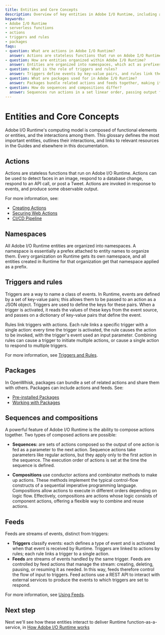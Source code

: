 ```yaml
---
title: Entities and Core Concepts
description: Overview of key entities in Adobe I/O Runtime, including actions, namespaces, triggers, rules, packages, sequences, compositions, and feeds, and how they interact within the platform.
keywords:
- Adobe I/O Runtime
- serverless functions
- actions
- triggers and rules
- packages
faqs:
- question: What are actions in Adobe I/O Runtime?
  answer: Actions are stateless functions that run on Adobe I/O Runtime and are triggered by events to perform specific tasks like processing data or responding to API calls.
- question: How are entities organized within Adobe I/O Runtime?
  answer: Entities are organized into namespaces, which act as prefixes that group and isolate resources for each organization.
- question: What is the role of triggers and rules?
  answer: Triggers define events by key-value pairs, and rules link these triggers to actions so that when a trigger fires, the associated action is invoked.
- question: What are packages used for in Adobe I/O Runtime?
  answer: Packages bundle related actions and feeds together, making it easier to share and manage them as reusable components.
- question: How do sequences and compositions differ?
  answer: Sequences run actions in a set linear order, passing output from one to the next, while compositions use control-flow logic to execute actions in flexible, dynamic orders.
---
```

# Entities and Core Concepts

Adobe I/O Runtime's computing model is composed of functional elements or entities, and the interactions among them. This glossary defines the most important entities, outlines their interactions, and links to relevant resources in the Guides and elsewhere in this documentation.

## Actions

Actions are stateless functions that run on Adobe I/O Runtime. Actions can be used to detect faces in an image, respond to a database change, respond to an API call, or post a Tweet. Actions are invoked in response to events, and produce some observable output.

For more information, see:

- [Creating Actions](../../guides/runtime_guides/creating-actions.md)
- [Securing Web Actions](../../guides/runtime_guides/securing-web-actions.md)
- [CI/CD Pipeline](../../guides/runtime_guides/ci-cd-pipeline.md)

## Namespaces

All Adobe I/O Runtime entities are organized into namespaces. A namespace is essentially a prefex attached to entity names to organize them. Every organization on Runtime gets its own namespace, and all entities created in Runtime for that organization get that namespace applied as a prefix. 

## Triggers and rules

Triggers are a way to name a class of events. In Runtime, events are defined by a set of key-value pairs; this allows them to be passed to an action as a JSON object. Triggers are used to define the keys for these pairs. When a trigger is activated, it reads the values of these keys from the event source, and passes on a dictionary of key-value pairs that define the event.

Rules link triggers with actions. Each rule links a specific trigger with a single action: every time the trigger is activated, the rule causes the action to be invoked, with the trigger's event used an input parameter. Combining rules can cause a trigger to initiate multiple actions, or cause a single action to respond to multiple triggers.

For more information, see [Triggers and Rules](../../guides/runtime_guides/reference_docs/triggersrules.md).

## Packages

In OpenWhisk, packages can bundle a set of related actions and share them with others. Packages can include actions and feeds. See:

- [Pre-installed Packages](../../guides/runtime_guides/reference_docs/prepackages.md)
- [Working with Packages](../../guides/runtime_guides/reference_docs/packages.md)

## Sequences and compositions

A powerful feature of Adobe I/O Runtime is the ability to compose actions together. Two types of composed actions are possible:

- **Sequences:** are sets of actions composed so the output of one action is fed as a parameter to the next action. Sequence actions take parameters like regular actions, but they apply only to the first action in the sequence. The execution order of actions is set at the time the sequence is defined.

- **Compositions** use conductor actions and combinator methods to make up actions. These methods implement the typical control-flow constructs of a sequential imperative programming language. Compositions allow actions to execute in different orders depending on logic flow. Effectively, compositions are actions whose logic consists of component actions, offering a flexible way to combine and reuse actions.

## Feeds

Feeds are streams of events, distinct from triggers:

* **Triggers** classify events: each defines a type of event and is activated when that event is received by Runtime. Triggers are linked to actions by rules; each rule links a trigger to a single action.
* **Feeds** are streams of events handled by the same trigger. Feeds are controlled by feed actions that manage the stream: creating, deleting, pausing, or resuming it as needed. In this way, feeds therefore control the flow of input to triggers. Feed actions use a REST API to interact with external services to produce the events to which triggers are set to respond.

For more information, see [Using Feeds](../../guides/runtime_guides/reference_docs/feeds.md).

## Next step

Next we'll see how these entities interact to deliver Runtime function-as-a-service, in [How Adobe I/O Runtime works](how-runtime-works.md)
